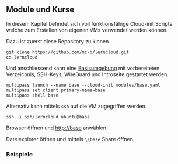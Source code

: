 Module und Kurse
----------------

In diesem Kapitel befindet sich voll funktionsfähige Cloud-init Scripts welche zum Erstellen von eigenen VMs verwendet werden können.

Dazu ist zuerst diese Repository zu klonen 

    git clone https://github.com/mc-b/lerncloud.git
    cd lerncloud
    
Und anschliessend kann eine [Basisumgebung](base.yaml) mit vorbereiteten Verzeichnis, SSH-Keys, WireGuard und Introseite gestartet werden.    
    
    multipass launch --name base --cloud-init modules/base.yaml
    multipass set client.primary-name=base
    multipass shell base

Alternativ kann mittels `ssh` auf die VM zugegriffen werden.    

    ssh -i ssh/lerncloud ubuntu@base
    
Browser öffnen und [http://base](http://base) anwählen.

Dateiexplorer öffnen und mittels `\\base` Share öffnen.

 
### Beispiele

       
